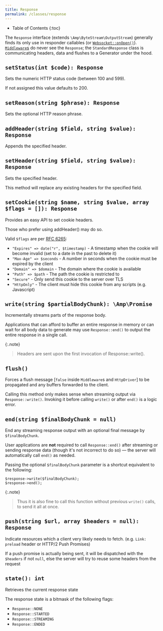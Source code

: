 ```yaml
---
title: Response
permalink: /classes/response
---
```


* Table of Contents
{:toc}

The `Response` interface (extends `\Amp\ByteStream\OutputStream`) generally finds its only use in responder callables (or [`Websocket::onOpen()`](websocket.md#onopenint-clientid-handshakedata)). [`Middleware`s](middleware.md) do never see the `Response`; the `StandardResponse` class is communicating headers, data and flushes to a Generator under the hood.

## `setStatus(int $code): Response`

Sets the numeric HTTP status code (between 100 and 599).

If not assigned this value defaults to 200.

## `setReason(string $phrase): Response`

Sets the optional HTTP reason phrase.

## `addHeader(string $field, string $value): Response`

Appends the specified header.

## `setHeader(string $field, string $value): Response`

Sets the specified header.

This method will replace any existing headers for the specified field.

## `setCookie(string $name, string $value, array $flags = []): Response`

Provides an easy API to set cookie headers.

Those who prefer using addHeader() may do so.

Valid `$flags` are per [RFC 6265](https://tools.ietf.org/html/rfc6265#section-5.2.1):

- `"Expires" => date("r", $timestamp)` - A timestamp when the cookie will become invalid (set to a date in the past to delete it)
- `"Max-Age" => $seconds` - A number in seconds when the cookie must be expired by the client
- `"Domain" => $domain` - The domain where the cookie is available
- `"Path" => $path` - The path the cookie is restricted to
- `"Secure"` - Only send this cookie to the server over TLS
- `"HttpOnly"` - The client must hide this cookie from any scripts (e.g. Javascript)

## `write(string $partialBodyChunk): \Amp\Promise`

Incrementally streams parts of the response body.

Applications that can afford to buffer an entire response in memory or can wait for all body data to generate may use `Response::end()` to output the entire response in a single call.

{:.note}
> Headers are sent upon the first invocation of Response::write().

## `flush()`

Forces a flush message [`false` inside `Middleware`s and `HttpDriver`] to be propagated and any buffers forwarded to the client.

Calling this method only makes sense when streaming output via `Response::write()`. Invoking it before calling `write()` or after `end()` is a logic error.

## `end(string $finalBodyChunk = null)`

End any streaming response output with an optional final message by `$finalBodyChunk`.

User applications are **not** required to call `Response::end()` after streaming or sending response data (though it's not incorrect to do so) &mdash; the server will automatically call `end()` as needed.

Passing the optional `$finalBodyChunk` parameter is a shortcut equivalent to
the following:

    $response->write($finalBodyChunk);
    $response->end();

{:.note}
> Thus it is also fine to call this function without previous `write()` calls, to send it all at once.

## `push(string $url, array $headers = null): Response`

Indicate resources which a client very likely needs to fetch. (e.g. `Link: preload` header or HTTP/2 Push Promises)

If a push promise is actually being sent, it will be dispatched with the `$headers` if not `null`, else the server will try to reuse some headers from the  request

## `state(): int`

Retrieves the current response state

The response state is a bitmask of the following flags:

 - `Response::NONE`
 - `Response::STARTED`
 - `Response::STREAMING`
 - `Response::ENDED`
